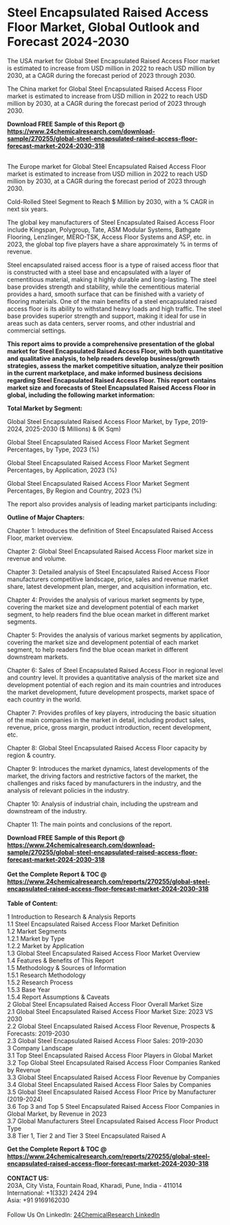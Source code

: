 <h1>Steel Encapsulated Raised Access Floor Market, Global Outlook and Forecast 2024-2030</h1><p>The USA market for Global Steel Encapsulated Raised Access Floor market is estimated to increase from USD million in 2022 to reach USD million by 2030, at a CAGR during the forecast period of 2023 through 2030.</p><p>
</p><p>The China market for Global Steel Encapsulated Raised Access Floor market is estimated to increase from USD million in 2022 to reach USD million by 2030, at a CAGR during the forecast period of 2023 through 2030.</p><div><b>Download FREE Sample of this Report @ 
            <a href="https://www.24chemicalresearch.com/download-sample/270255/global-steel-encapsulated-raised-access-floor-forecast-market-2024-2030-318">
            https://www.24chemicalresearch.com/download-sample/270255/global-steel-encapsulated-raised-access-floor-forecast-market-2024-2030-318</a></b></div><br><p>
</p><p>The Europe market for Global Steel Encapsulated Raised Access Floor market is estimated to increase from USD million in 2022 to reach USD million by 2030, at a CAGR during the forecast period of 2023 through 2030.</p><p>
Cold-Rolled Steel Segment to Reach $ Million by 2030, with a % CAGR in next six years.</p><p>
The global key manufacturers of Steel Encapsulated Raised Access Floor include Kingspan, Polygroup, Tate, ASM Modular Systems, Bathgate Flooring, Lenzlinger, MERO-TSK, Access Floor Systems and ASP, etc. in 2023, the global top five players have a share approximately % in terms of revenue.</p><p>
Steel encapsulated raised access floor is a type of raised access floor that is constructed with a steel base and encapsulated with a layer of cementitious material, making it highly durable and long-lasting. The steel base provides strength and stability, while the cementitious material provides a hard, smooth surface that can be finished with a variety of flooring materials. One of the main benefits of a steel encapsulated raised access floor is its ability to withstand heavy loads and high traffic. The steel base provides superior strength and support, making it ideal for use in areas such as data centers, server rooms, and other industrial and commercial settings.</p><p>
<strong>This report aims to provide a comprehensive presentation of the global market for Steel Encapsulated Raised Access Floor, with both quantitative and qualitative analysis, to help readers develop business/growth strategies, assess the market competitive situation, analyze their position in the current marketplace, and make informed business decisions regarding Steel Encapsulated Raised Access Floor. This report contains market size and forecasts of Steel Encapsulated Raised Access Floor in global, including the following market information:</strong></p><p>
</p><p>
<strong>Total Market by Segment:</strong></p><p>
Global Steel Encapsulated Raised Access Floor Market, by Type, 2019-2024, 2025-2030 ($ Millions) &amp; (K Sqm)</p><p>
Global Steel Encapsulated Raised Access Floor Market Segment Percentages, by Type, 2023 (%)</p><p>
</p><p>
Global Steel Encapsulated Raised Access Floor Market Segment Percentages, by Application, 2023 (%)</p><p>
</p><p>
Global Steel Encapsulated Raised Access Floor Market Segment Percentages, By Region and Country, 2023 (%)</p><p>
</p><p>
The report also provides analysis of leading market participants including:</p><p>
</p><p>
</p><p>
</p><p><strong>Outline of Major Chapters:</strong></p><p>
</p><p>Chapter 1: Introduces the definition of Steel Encapsulated Raised Access Floor, market overview.</p><p>
Chapter 2: Global Steel Encapsulated Raised Access Floor market size in revenue and volume.</p><p>
Chapter 3: Detailed analysis of Steel Encapsulated Raised Access Floor manufacturers competitive landscape, price, sales and revenue market share, latest development plan, merger, and acquisition information, etc.</p><p>
Chapter 4: Provides the analysis of various market segments by type, covering the market size and development potential of each market segment, to help readers find the blue ocean market in different market segments.</p><p>
Chapter 5: Provides the analysis of various market segments by application, covering the market size and development potential of each market segment, to help readers find the blue ocean market in different downstream markets.</p><p>
Chapter 6: Sales of Steel Encapsulated Raised Access Floor in regional level and country level. It provides a quantitative analysis of the market size and development potential of each region and its main countries and introduces the market development, future development prospects, market space of each country in the world.</p><p>
Chapter 7: Provides profiles of key players, introducing the basic situation of the main companies in the market in detail, including product sales, revenue, price, gross margin, product introduction, recent development, etc.</p><p>
Chapter 8: Global Steel Encapsulated Raised Access Floor capacity by region &amp; country.</p><p>
Chapter 9: Introduces the market dynamics, latest developments of the market, the driving factors and restrictive factors of the market, the challenges and risks faced by manufacturers in the industry, and the analysis of relevant policies in the industry.</p><p>
Chapter 10: Analysis of industrial chain, including the upstream and downstream of the industry.</p><p>
Chapter 11: The main points and conclusions of the report.</p><div><b>Download FREE Sample of this Report @ 
            <a href="https://www.24chemicalresearch.com/download-sample/270255/global-steel-encapsulated-raised-access-floor-forecast-market-2024-2030-318">
            https://www.24chemicalresearch.com/download-sample/270255/global-steel-encapsulated-raised-access-floor-forecast-market-2024-2030-318</a></b></div><br><div><b>Get the Complete Report & TOC @ 
            <a href="https://www.24chemicalresearch.com/reports/270255/global-steel-encapsulated-raised-access-floor-forecast-market-2024-2030-318">
            https://www.24chemicalresearch.com/reports/270255/global-steel-encapsulated-raised-access-floor-forecast-market-2024-2030-318</a></b></div><br>
            <b>Table of Content:</b><p>1 Introduction to Research & Analysis Reports<br />
    1.1 Steel Encapsulated Raised Access Floor Market Definition<br />
    1.2 Market Segments<br />
        1.2.1 Market by Type<br />
        1.2.2 Market by Application<br />
    1.3 Global Steel Encapsulated Raised Access Floor Market Overview<br />
    1.4 Features & Benefits of This Report<br />
    1.5 Methodology & Sources of Information<br />
        1.5.1 Research Methodology<br />
        1.5.2 Research Process<br />
        1.5.3 Base Year<br />
        1.5.4 Report Assumptions & Caveats<br />
2 Global Steel Encapsulated Raised Access Floor Overall Market Size<br />
    2.1 Global Steel Encapsulated Raised Access Floor Market Size: 2023 VS 2030<br />
    2.2 Global Steel Encapsulated Raised Access Floor Revenue, Prospects & Forecasts: 2019-2030<br />
    2.3 Global Steel Encapsulated Raised Access Floor Sales: 2019-2030<br />
3 Company Landscape<br />
    3.1 Top Steel Encapsulated Raised Access Floor Players in Global Market<br />
    3.2 Top Global Steel Encapsulated Raised Access Floor Companies Ranked by Revenue<br />
    3.3 Global Steel Encapsulated Raised Access Floor Revenue by Companies<br />
    3.4 Global Steel Encapsulated Raised Access Floor Sales by Companies<br />
    3.5 Global Steel Encapsulated Raised Access Floor Price by Manufacturer (2019-2024)<br />
    3.6 Top 3 and Top 5 Steel Encapsulated Raised Access Floor Companies in Global Market, by Revenue in 2023<br />
    3.7 Global Manufacturers Steel Encapsulated Raised Access Floor Product Type<br />
    3.8 Tier 1, Tier 2 and Tier 3 Steel Encapsulated Raised A</p><div><b>Get the Complete Report & TOC @ 
            <a href="https://www.24chemicalresearch.com/reports/270255/global-steel-encapsulated-raised-access-floor-forecast-market-2024-2030-318">
            https://www.24chemicalresearch.com/reports/270255/global-steel-encapsulated-raised-access-floor-forecast-market-2024-2030-318</a></b></div><br><b>CONTACT US:</b><br>
            203A, City Vista, Fountain Road, Kharadi, Pune, India - 411014<br>
            International: +1(332) 2424 294<br>
            Asia: +91 9169162030 <br><br>
            Follow Us On LinkedIn: <a href="https://www.linkedin.com/company/24chemicalresearch/">24ChemicalResearch LinkedIn</a>